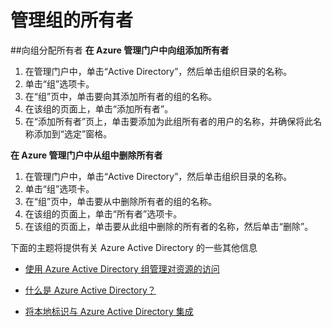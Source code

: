 
<properties
	pageTitle="使用组进行访问管理的后续步骤 | Windows Azure"
	description="有关管理安全组以及如何使用这些组来管理对资源的访问的高级操作说明。"
	services="active-directory"
	documentationCenter=""
	authors="femila"
	manager="swadhwa"
	editor=""/>

<tags
	ms.service="active-directory" 
	ms.date="07/13/2015" 
	wacn.date=""/>

# 管理组的所有者

##向组分配所有者
**在 Azure 管理门户中向组添加所有者**

1. 在管理门户中，单击“Active Directory”，然后单击组织目录的名称。 
2. 单击“组”选项卡。
2. 在“组”页中，单击要向其添加所有者的组的名称。 
3. 在该组的页面上，单击“添加所有者”。
4. 在“添加所有者”页上，单击要添加为此组所有者的用户的名称，并确保将此名称添加到“选定”窗格。


**在 Azure 管理门户中从组中删除所有者**

1. 在管理门户中，单击“Active Directory”，然后单击组织目录的名称。
2. 单击“组”选项卡。
3. 在“组”页中，单击要从中删除所有者的组的名称。
4. 在该组的页面上，单击“所有者”选项卡。
5. 在该组的页面上，单击要从此组中删除的所有者的名称，然后单击“删除”。

下面的主题将提供有关 Azure Active Directory 的一些其他信息

* [使用 Azure Active Directory 组管理对资源的访问](/documentation/articles/active-directory-manage-groups)

* [什么是 Azure Active Directory？](/documentation/articles/active-directory-whatis)

* [将本地标识与 Azure Active Directory 集成](/documentation/articles/active-directory-aadconnect)

<!---HONumber=67-->
